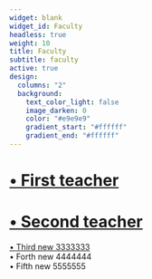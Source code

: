 ```yaml
---
widget: blank
widget_id: Faculty
headless: true
weight: 10
title: Faculty
subtitle: faculty
active: true
design:
  columns: "2"
  background:
    text_color_light: false
    image_darken: 0
    color: "#e9e9e9"
    gradient_start: "#ffffff"
    gradient_end: "#ffffff"
---
```

#  [• First teacher](/../author/hua-xu/)<br/>
#  [• Second teacher](../people/hua-x)<br/>
[• Third new 3333333](/people/hua-xu)
  <br/>
  • Forth new 4444444
<br/>
  • Fifth new 5555555
<br/>

